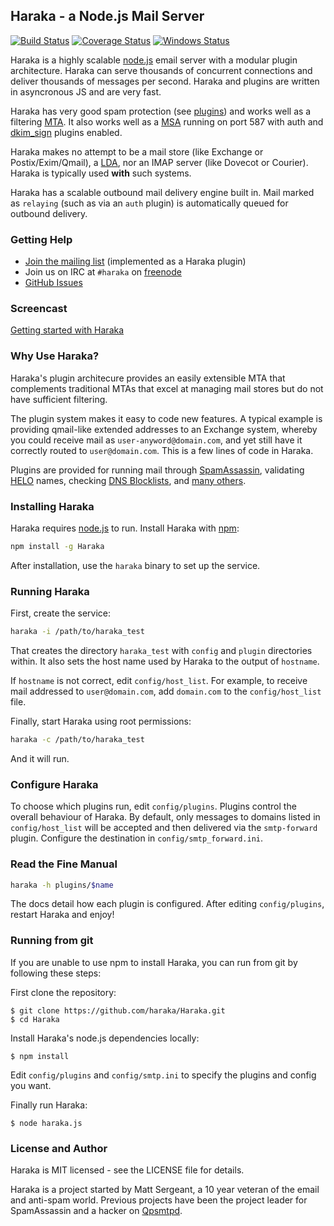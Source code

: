 
Haraka - a Node.js Mail Server
------------------------------

[![Build Status][ci-img]][ci-url]
[![Coverage Status][cov-img]][cov-url]
[![Windows Status][ci-win-img]][ci-win-url]


Haraka is a highly scalable [node.js][1] email server with a modular
plugin architecture. Haraka can serve thousands of concurrent connections
and deliver thousands of messages per second. Haraka and plugins are written
in asyncronous JS and are very fast.

Haraka has very good spam protection (see [plugins][4]) and works
well as a filtering [MTA][3]. It also works well as a [MSA][5] running on
port 587 with auth and [dkim_sign][6] plugins enabled.

Haraka makes no attempt to be a mail store (like Exchange or Postix/Exim/Qmail),
a [LDA][7], nor an IMAP server (like Dovecot or Courier). Haraka is
typically used **with** such systems.

Haraka has a scalable outbound mail delivery engine built in. Mail
marked as `relaying` (such as via an `auth` plugin) is automatically
queued for outbound delivery.

### Getting Help

* [Join the mailing list][8] (implemented as a Haraka plugin)
* Join us on IRC at `#haraka` on [freenode][14]
* [GitHub Issues](https://github.com/haraka/Haraka/issues)


### Screencast

[Getting started with Haraka][2]

### Why Use Haraka?

Haraka's plugin architecure provides an easily extensible MTA that
complements traditional MTAs that excel at managing mail stores but do
not have sufficient filtering.

The plugin system makes it easy to code new features. A typical example
is providing qmail-like extended addresses to an Exchange system,
whereby you could receive mail as `user-anyword@domain.com`, and yet
still have it correctly routed to `user@domain.com`. This is a few lines of
code in Haraka.

Plugins are provided for running mail through [SpamAssassin][9], validating
[HELO][10] names, checking [DNS Blocklists][11], and [many others][12].


### Installing Haraka

Haraka requires [node.js][1] to run. Install Haraka with [npm][2]:

```sh
npm install -g Haraka
```

After installation, use the `haraka` binary to set up the service.

### Running Haraka

First, create the service:

```sh
haraka -i /path/to/haraka_test
```

That creates the directory `haraka_test` with `config` and `plugin`
directories within. It also sets the host name used by Haraka
to the output of `hostname`.

If `hostname` is not correct, edit `config/host_list`. For example,
to receive mail addressed to `user@domain.com`, add `domain.com` to the
`config/host_list` file.

Finally, start Haraka using root permissions:

```sh
haraka -c /path/to/haraka_test
```

And it will run.

### Configure Haraka

To choose which plugins run, edit `config/plugins`. Plugins control the
overall behaviour of Haraka. By default, only messages to domains listed
in `config/host_list` will be accepted and then delivered via the
`smtp-forward` plugin. Configure the destination in `config/smtp_forward.ini`.


### Read the Fine Manual

```sh
haraka -h plugins/$name
```

The docs detail how each plugin is configured. After editing
`config/plugins`, restart Haraka and enjoy!


### Running from git

If you are unable to use npm to install Haraka, you can run from git by
following these steps:

First clone the repository:

    $ git clone https://github.com/haraka/Haraka.git
    $ cd Haraka

Install Haraka's node.js dependencies locally:

    $ npm install

Edit `config/plugins` and `config/smtp.ini` to specify the plugins and
config you want.

Finally run Haraka:

    $ node haraka.js

### License and Author

Haraka is MIT licensed - see the LICENSE file for details.

Haraka is a project started by Matt Sergeant, a 10 year veteran of the email
and anti-spam world. Previous projects have been the project leader for
SpamAssassin and a hacker on [Qpsmtpd][13].

[1]: http://nodejs.org/
[2]: http://youtu.be/6twKXMAsPsw
[3]: http://en.wikipedia.org/wiki/Message_transfer_agent
[4]: https://haraka.github.io/manual.html
[5]: http://en.wikipedia.org/wiki/Mail_submission_agent
[6]: https://github.com/haraka/Haraka/blob/master/docs/plugins/dkim_sign.md
[7]: https://en.wikipedia.org/wiki/Mail_delivery_agent
[8]: mailto:haraka-sub@harakamail.com
[9]: https://haraka.github.io/manual/plugins/spamassassin.html
[10]: https://haraka.github.io/manual/plugins/helo.checks.html
[11]: https://haraka.github.io/manual/plugins/dnsbl.html
[12]: https://github.com/haraka/Haraka/tree/master/plugins
[13]: https://github.com/smtpd/qpsmtpd/
[14]: https://freenode.net/irc_servers.shtml

[ci-img]: https://travis-ci.org/haraka/Haraka.svg?branch=master
[ci-url]: https://travis-ci.org/haraka/Haraka
[cov-img]: https://codecov.io/github/haraka/Haraka/coverage.svg
[cov-url]: https://codecov.io/github/haraka/Haraka?branch=master
[ci-win-img]: https://ci.appveyor.com/api/projects/status/g29l24w7qwoam47f?svg=true
[ci-win-url]: https://ci.appveyor.com/project/msimerson/haraka-pa8a5

